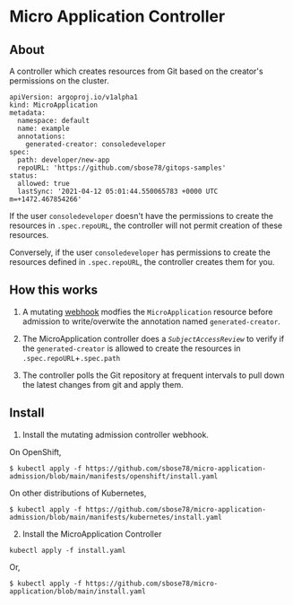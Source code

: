# Micro Application Controller

## About

A controller which creates resources from Git based on the creator's permissions on the cluster.

```
apiVersion: argoproj.io/v1alpha1
kind: MicroApplication
metadata:
  namespace: default
  name: example
  annotations:
    generated-creator: consoledeveloper
spec:
  path: developer/new-app
  repoURL: 'https://github.com/sbose78/gitops-samples'
status:
  allowed: true
  lastSync: '2021-04-12 05:01:44.550065783 +0000 UTC m=+1472.467854266'
```

If the user `consoledeveloper` doesn't have the permissions to create the resources in `.spec.repoURL`, the controller will not permit creation of these resources.

Conversely, if the user `consoledeveloper` has permissions to create the resources defined in `.spec.repoURL`, the controller creates them for you.

## How this works

1. A mutating [webhook](https://github.com/sbose78/micro-application-admission) modfies the `MicroApplication` resource before admission to write/overwite the annotation named `generated-creator`.

2. The MicroApplication controller does a *`SubjectAccessReview`* to verify if the `generated-creator` is allowed to create the resources in `.spec.repoURL`+`.spec.path`

3. The controller polls the Git repository at frequent intervals to pull down the latest changes from git and apply them.

## Install

1. Install the mutating admission controller webhook.

On OpenShift,

```
$ kubectl apply -f https://github.com/sbose78/micro-application-admission/blob/main/manifests/openshift/install.yaml
```

On other distributions of Kubernetes,

```
$ kubectl apply -f https://github.com/sbose78/micro-application-admission/blob/main/manifests/kubernetes/install.yaml
```

2. Install the MicroApplication Controller

```
kubectl apply -f install.yaml
```
Or,

```
$ kubectl apply -f https://github.com/sbose78/micro-application/blob/main/install.yaml
```


